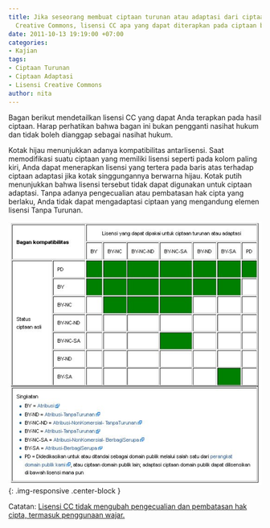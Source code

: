 ```yaml
---
title: Jika seseorang membuat ciptaan turunan atau adaptasi dari ciptaan yang berlisensi
  Creative Commons, lisensi CC apa yang dapat diterapkan pada ciptaan baru tersebut?
date: 2011-10-13 19:19:00 +07:00
categories:
- Kajian
tags:
- Ciptaan Turunan
- Ciptaan Adaptasi
- Lisensi Creative Commons
author: nita
---
```


Bagan berikut mendetailkan lisensi CC yang dapat Anda terapkan pada hasil ciptaan. Harap perhatikan bahwa bagan ini bukan pengganti nasihat hukum dan tidak boleh dianggap sebagai nasihat hukum.

Kotak hijau menunjukkan adanya kompatibilitas antarlisensi. Saat memodifikasi suatu ciptaan yang memiliki lisensi seperti pada kolom paling kiri, Anda dapat menerapkan lisensi yang tertera pada baris atas terhadap ciptaan adaptasi jika kotak singgungannya berwarna hijau. Kotak putih menunjukkan bahwa lisensi tersebut tidak dapat digunakan untuk ciptaan adaptasi. Tanpa adanya pengecualian atau pembatasan hak cipta yang berlaku, Anda tidak dapat mengadaptasi ciptaan yang mengandung elemen lisensi Tanpa Turunan.

![Bagan.jpg](/uploads/Bagan.jpg){: .img-responsive .center-block }

Catatan: [Lisensi CC tidak mengubah pengecualian dan pembatasan hak cipta, termasuk penggunaan wajar.](http://wiki.creativecommons.or.id/FAQ#Apakah_lisensi_Creative_Commons_memengaruhi_semua_pengeculian_dan_pembatasan_hak_cipta_seperti_penggunaan_wajar.3F)
